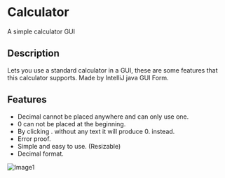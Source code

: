 # Calculator

A simple calculator GUI

## Description

Lets you use a standard calculator in a GUI, these are some features that this calculator supports.
Made by IntelliJ java GUI Form.

## Features

* Decimal cannot be placed anywhere and can only use one.
* 0 can not be placed at the beginning.
* By clicking . without any text it will produce 0. instead.
* Error proof.
* Simple and easy to use. (Resizable)
* Decimal format.


![Image1](https://i.gyazo.com/37f677ccc16a08c1da439f78fbae2118.png)
